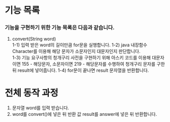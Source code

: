 # 기능 목록
### 기능을 구현하기 위한 기능 목록은 다음과 같습니다.

1. convert(String word)  
   1-1) 입력 받은 word의 길이만큼 for문을 실행합니다.
   1-2) java 내장함수 Character를 이용해 해당 문자가 소문자인지 대문자인지 판단합니다.  
   1-3) 기능 요구사항의 청개구리 사전을 구현하기 위해 아스키 코드를 이용해 대문자이면 155 - 해당문자, 소문자이면 219 - 해당문자를 수행하여 청개구리 문자를 구한 뒤 
        result에 넣어줍니다.
   1-4) for문이 끝나면 result 문자열을 반환합니다.

# 전체 동작 과정
1. 문자열 word를 입력 받습니다.
2. word를 convert()에 넣은 뒤 반환 값 result를 answer에 넣은 뒤 반환합니다.